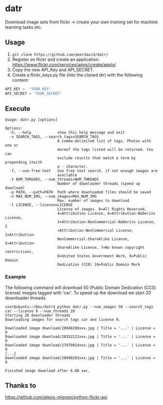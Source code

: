 # datr
Download image sets from flickr -> create your own training set for machine learning tasks etc.

## Usage
1. ```git clone https://github.com/peerdavid/datr/```
2. Register on flickr and create an application: https://www.flickr.com/services/apps/create/apply/
3. Copy the new API_Key and API_SECRET.
4. Create a flickr_keys.py file (into the cloned dir) with the following content:<br>
``` python
API_KEY =  'YOUR_KEY'
API_SECRET = 'YOUR_SECRET'
```

## Execute
```
Usage: datr.py [options]

Options:
  -h, --help            show this help message and exit
  -s SEARCH_TAGS, --search_tags=SEARCH_TAGS
                        A comma-delimited list of tags. Photos with one or
                        moreof the tags listed will be returned. You can
                        exclude results that match a term by prepending itwith
                        a - character.
  -f, --use-free-text   Use free text search, if not enough images are
                        available
  -t NUM_THREADS, --num_threads=NUM_THREADS
                        Number of downloader threads (speed up download)
  -p PATH, --path=PATH  Path where downloaded files should be saved
  -n MAX_NUM_IMG, --num_images=MAX_NUM_IMG
                        Max. number of images to download
  -l LICENSE, --license=LICENSE
                        License of images. 0=All Rights Reserved,
                        4=Attribution License, 6=Attribution-NoDerivs License,
                        3=Attribution-NonCommercial-NoDerivs License, 2
                        =Attribution-NonCommercial License, 1=Attribution-
                        NonCommercial-ShareAlike License, 5=Attribution-
                        ShareAlike License, 7=No known copyright restrictions,
                        8=United States Government Work, 9=Public Domain
                        Dedication (CC0) 10=Public Domain Mark
```

### Example
The following command will download 50 (Public Domain Dedication (CC0) license) images tagged with 'car'. 
To speed up the download we start 20 downloader threads.<br>

```
user@ubuntu:~/Dev/datr$ python datr.py --num_images 50 --search_tags car --license 9 --num_threads 20
Starting 20 downloader threads
Downloading images for search tags car and license 9.

Downloaded image download/28048280xxx.jpg | Title = '...' | License = 9
Downloaded image download/28152122xxx.jpg | Title = '...' | License = 9
Downloaded image download/27870814xxx.jpg | Title = '...' | License = 9
[...]
Downloaded image download/28048283xxx.jpg | Title = '...' | License = 9

Finished image download after 6.88 sec.

```

## Thanks to
https://github.com/alexis-mignon/python-flickr-api
